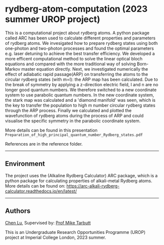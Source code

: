 rydberg-atom-computation
(2023 summer UROP project)
==========================


This is a computational project about rydberg atoms. A python package called ARC has been used to calculate different properties and parameters of rydberg atoms. We invesigated how to prepare rydberg states using both one-photon and two-photon processes and found the optimal parameters e.g. laser detuning to achieve the best transfer efficiency. We developed a more efficent computational method to solve the linear optical bloch equations and compared with the more traditional way of solving Born-Markov master equation directly. Next, we investigated numerically the effect of adiabatic rapid passage(ARP) on transferring the atoms to the circular rydberg states (with m=l): the ARP map has been calculated. Due to the break of symmetry by applying a z-direction electric field, l and n are no longer good quantum numbers. We therefore switched to a new coordinate system to use parabolic quantum numbers. In the new coordinate system, the stark map was calculated and a 'diamond manifold' was seen, which is the key to transfer the population to high m number circular rydberg states through the ARP process. Finally we calculated and plotted the wavefunction of rydberg atoms during the process of ARP and could visualise the specific symmetry in the parabolic coordinate system.

More details can be found in this presentation `Preparation_of_high_principal_quantum_number_Rydberg_states.pdf`

References are in the reference folder.

----------
Environment
----------
The project uses the (Alkaline Rydberg Calculator) ARC package, which is a python package for calculating properties of alkali-metal Rydberg atoms. More details can be found on: https://arc-alkali-rydberg-calculator.readthedocs.io/en/latest/

-------
Authors
-------

[Chen Lu](https://github.com/Wasabi33), Supervised by: [Prof Mike Tarbutt](https://www.imperial.ac.uk/people/m.tarbutt)

This is an Undergraduate Research Opportunities Programme (UROP) project at Imperial College London, 2023 summer.